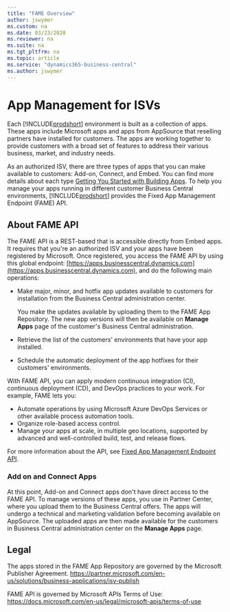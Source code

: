 ```yaml
---
title: "FAME Overview"
author: jswymer
ms.custom: na
ms.date: 03/23/2020
ms.reviewer: na
ms.suite: na
ms.tgt_pltfrm: na
ms.topic: article
ms.service: "dynamics365-business-central"
ms.author: jswymer
---
```


# App Management for ISVs

Each [!INCLUDE[prodshort](../../developer/includes/prodshort.md)] environment is built as a collection of apps. These apps include Microsoft apps and apps from AppSource that reselling partners have installed for customers. The apps are working together to provide customers with a broad set of features to address their various business, market, and industry needs.

As an authorized ISV, there are three types of apps that you can make available to customers: Add-on, Connect, and Embed. You can find more details about each type [Getting You Started with Building Apps](../../developer/readiness/readiness-add-on-apps-getting-you-started.md). To help you manage your apps running in different customer Business Central environments, [!INCLUDE[prodshort](../../developer/includes/prodshort.md)] provides the Fixed App Management Endpoint (FAME) API.

## About FAME API

The FAME API is a REST-based that is accessible directly from Embed apps. It requires that you're an authorized ISV and your apps have been registered by Microsoft. Once registered, you access the FAME API by using this global endpoint: [https://apps.businesscentral.dynamics.com](https://apps.businesscentral.dynamics.com), and do the following main operations:  

- Make major, minor, and hotfix app updates available to customers for installation from the Business Central administration center.

    You make the updates available by uploading them to the FAME App Repository. The new app versions will then be available on **Manage Apps** page of the customer's Business Central administration.
- Retrieve the list of the customers' environments that have your app installed.
- Schedule the automatic deployment of the app hotfixes for their customers' environments.  

With FAME API, you can apply modern continuous integration (CI), continuous deployment (CD), and DevOps practices to your work. For example, FAME lets you:

- Automate operations by using Microsoft Azure DevOps Services or other available process automation tools.
- Organize role-based access control.
- Manage your apps at scale, in multiple geo locations, supported by advanced and well-controlled build, test, and release flows.

For more information about the API, see [Fixed App Management Endpoint API](fame-api.md).

### Add on and Connect Apps 

At this point, Add-on and Connect apps don't have direct access to the FAME API. To manage versions of these apps, you use in Partner Center, where you upload them to the Business Central offers. The apps will undergo a technical and marketing validation before becoming available on AppSource. The uploaded apps are then made available for the customers in Business Central administration center on the **Manage Apps** page.  
 
## Legal

The apps stored in the FAME App Repository are governed by the Microsoft Publisher Agreement.
https://partner.microsoft.com/en-us/solutions/business-applications/isv-publish  
 
FAME API is governed by Microsoft APIs Terms of Use: 
https://docs.microsoft.com/en-us/legal/microsoft-apis/terms-of-use  
